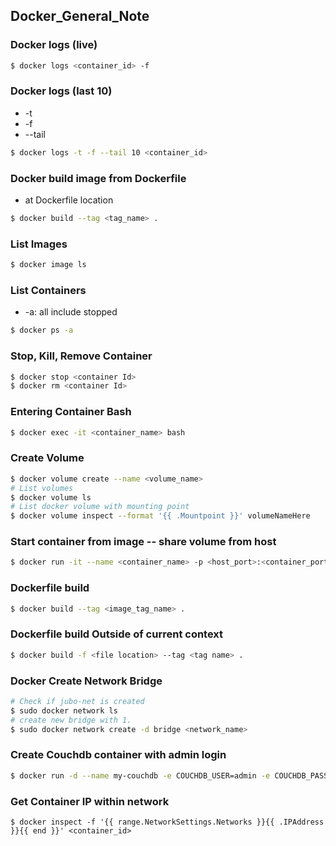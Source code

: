 ## Docker_General_Note

### Docker logs (live)

```bash
$ docker logs <container_id> -f
```



### Docker logs (last 10)

* -t
* -f
* --tail

```bash
$ docker logs -t -f --tail 10 <container_id>
```



### Docker build image from Dockerfile

* at Dockerfile location

```bash
$ docker build --tag <tag_name> .
```



### List Images

```bash
$ docker image ls					
```



### List Containers

* -a: all include stopped

```bash
$ docker ps	-a
```



### Stop, Kill, Remove Container

```bash
$ docker stop <container Id>
$ docker rm <container Id>
```



### Entering Container Bash

```bash
$ docker exec -it <container_name> bash
```



### Create Volume

```bash
$ docker volume create --name <volume_name>
# List volumes
$ docker volume ls
# List docker volume with mounting point
$ docker volume inspect --format '{{ .Mountpoint }}' volumeNameHere
```



### Start container from image -- share volume from host

```bash
$ docker run -it --name <container_name> -p <host_port>:<container_port> -v $(pwd)/directory:/docker_directory/ <image_name>
```



### Dockerfile build

```bash
$ docker build --tag <image_tag_name> .
```



### Dockerfile build Outside of current context

```bash
$ docker build -f <file location> --tag <tag name> .
```



### Docker Create Network Bridge

```bash
# Check if jubo-net is created
$ sudo docker network ls
# create new bridge with 1.
$ sudo docker network create -d bridge <network_name>
```



### Create Couchdb container with admin login

```bash
$ docker run -d --name my-couchdb -e COUCHDB_USER=admin -e COUCHDB_PASSWORD=password -p 5984:5984 couchdb:latest
```



 ### Get Container IP within network

```
$ docker inspect -f '{{ range.NetworkSettings.Networks }}{{ .IPAddress }}{{ end }}' <container_id>
```







